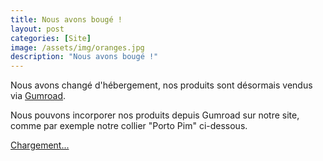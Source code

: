 ```yaml
---
title: Nous avons bougé !
layout: post
categories: [Site]
image: /assets/img/oranges.jpg
description: "Nous avons bougé !"
---
```


Nous avons changé d'hébergement, nos produits sont désormais vendus via <a href="https://gumroad.com/lefuretdubois">Gumroad</a>.

Nous pouvons incorporer nos produits depuis Gumroad sur notre site, comme par exemple notre collier "Porto Pim" ci-dessous.


<script src="https://gumroad.com/js/gumroad-embed.js"></script>
<div class="gumroad-product-embed" data-gumroad-product-id="dKeXe"><a href="https://gumroad.com/l/dKeXe">Chargement...</a></div>